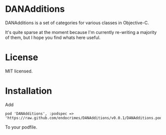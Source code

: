 DANAdditions
============

DANAdditions is a set of categories for various classes in Objective-C.

It's quite sparse at the moment because I'm currently re-writing a majority of them, but I hope you find whats here useful.

# License
MIT licensed.

# Installation
Add

    pod 'DANAdditions', :podspec => 'https://raw.github.com/endocrimes/DANAdditions/v0.0.1/DANAdditions.podspec'

To your podfile.
